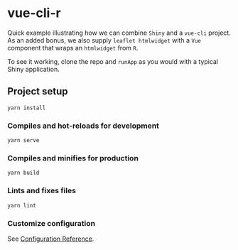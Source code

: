 # vue-cli-r

Quick example illustrating how we can combine `Shiny` and a `vue-cli` project.  As an added bonus, we also supply `leaflet htmlwidget` with a `Vue` component that wraps an `htmlwidget` from `R`.

To see it working, clone the repo and `runApp` as you would with a typical Shiny application.

## Project setup
```
yarn install
```

### Compiles and hot-reloads for development
```
yarn serve
```

### Compiles and minifies for production
```
yarn build
```

### Lints and fixes files
```
yarn lint
```

### Customize configuration
See [Configuration Reference](https://cli.vuejs.org/config/).
